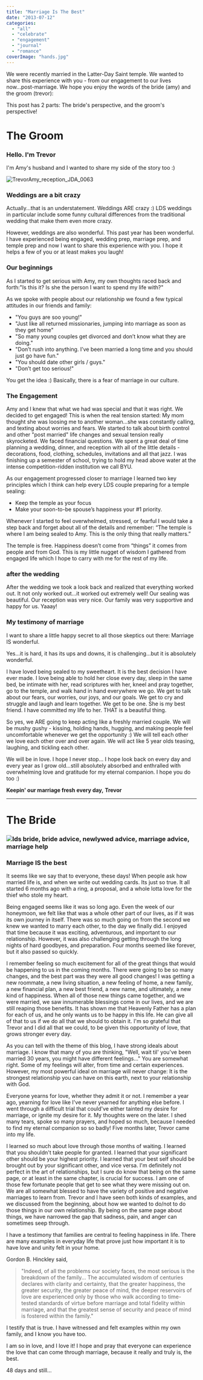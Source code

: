 ```yaml
---
title: "Marriage Is The Best"
date: "2013-07-12"
categories: 
  - "all"
  - "celebrate"
  - "engagement"
  - "journal"
  - "romance"
coverImage: "hands.jpg"
---
```


We were recently married in the Latter-Day Saint temple. We wanted to share this experience with you - from our engagement to our lives now...post-marriage. We hope you enjoy the words of the bride (amy) and the groom (trevor):

This post has 2 parts: The bride's perspective, and the groom's perspective!

# The Groom

### Hello. I'm Trevor

I'm Amy's husband and I wanted to share my side of the story too :)

![TrevorAmy_reception_JDA_0063](/images/TrevorAmy_reception_JDA_0063.jpg)

### Weddings are a bit crazy

Actually...that is an understatement. Weddings ARE crazy :) LDS weddings in particular include some funny cultural differences from the traditional wedding that make them even more crazy.

However, weddings are also wonderful. This past year has been wonderful. I have experienced being engaged, wedding prep, marriage prep, and temple prep and now I want to share this experience with you. I hope it helps a few of you or at least makes you laugh!

### Our beginnings

As I started to get serious with Amy, my own thoughts raced back and forth:"Is this it? Is she the person I want to spend my life with?"

As we spoke with people about our relationship we found a few typical attitudes in our friends and family:

- "You guys are soo young!"
- "Just like all returned missionaries, jumping into marriage as soon as they get home"
- "So many young couples get divorced and don’t know what they are doing."
- "Don’t rush into anything. I’ve been married a long time and you should just go have fun."
- "You should date other girls / guys."
- "Don’t get too serious!"

You get the idea :) Basically, there is a fear of marriage in our culture.

### The Engagement

Amy and I knew that what we had was special and that it was right. We decided to get engaged! This is when the real tension started: My mom thought she was loosing me to another woman...she was constantly calling, and texting about worries and fears. We started to talk about birth control and other "post married" life changes and sexual tension really skyrocketed. We faced financial questions. We spent a great deal of time planning a wedding, dinner, and reception with all of the little details - decorations, food, clothing, schedules, invitations and all that jazz. I was finishing up a semester of school, trying to hold my head above water at the intense competition-ridden institution we call BYU.

As our engagement progressed closer to marriage I learned two key principles which I think can help every LDS couple preparing for a temple sealing:

- Keep the temple as your focus
- Make your soon-to-be spouse’s happiness your #1 priority.

Whenever I started to feel overwhelmed, stressed, or fearful I would take a step back and forget about all of the details and remember: “The temple is where I am being sealed to Amy. This is the only thing that really matters.”

The temple is free. Happiness doesn’t come from “things” it comes from people and from God. This is my little nugget of wisdom I gathered from engaged life which I hope to carry with me for the rest of my life.

### after the wedding

After the wedding we took a look back and realized that everything worked out. It not only worked out...it worked out extremely well! Our sealing was beautiful. Our reception was very nice. Our family was very supportive and happy for us. Yaaay!

### My testimony of marriage

I want to share a little happy secret to all those skeptics out there: Marriage IS wonderful.

Yes...it is hard, it has its ups and downs, it is challenging...but it is absolutely wonderful.

I have loved being sealed to my sweetheart. It is the best decision I have ever made. I love being able to hold her close every day, sleep in the same bed, be intimate with her, read scriptures with her, kneel and pray together, go to the temple, and walk hand in hand everywhere we go. We get to talk about our fears, our worries, our joys, and our goals. We get to cry and struggle and laugh and learn together. We get to be one. She is my best friend. I have committed my life to her. THAT is a beautiful thing.

So yes, we ARE going to keep acting like a freshly married couple. We will be mushy gushy - kissing, holding hands, hugging, and making people feel uncomfortable whenever we get the opportunity :) We will tell each other we love each other over and over again. We will act like 5 year olds teasing, laughing, and tickling each other.

We will be in love. I hope I never stop... I hope look back on every day and every year as I grow old...still absolutely absorbed and enthralled with overwhelming love and gratitude for my eternal companion. I hope you do too :)

**Keepin' our marriage fresh every day,** **Trevor**

* * *

# The Bride

### ![lds bride, bride advice, newlywed advice, marriage advice, marriage help](/images/TrevorAmy_reception_JDA_0078-Copy.jpg)

### Marriage IS the best

It seems like we say that to everyone, these days! When people ask how married life is, and when we write out wedding cards. Its just so true. It all started 6 months ago with a ring, a proposal, and a whole lotta love for the thief who stole my heart.

Being engaged seems like it was so long ago. Even the week of our honeymoon, we felt like that was a whole other part of our lives, as if it was its own journey in itself. There was so much going on from the second we knew we wanted to marry each other, to the day we finally did. I enjoyed that time because it was exciting, adventurous, and important to our relationship. However, it was also challenging getting through the long nights of hard goodbyes, and preparation. Four months seemed like forever, but it also passed so quickly.

I remember feeling so much excitement for all of the great things that would be happening to us in the coming months. There were going to be so many changes, and the best part was they were all good changes! I was getting a new roommate, a new living situation, a new feeling of home, a new family, a new financial plan, a new best friend, a new name, and ultimately, a new kind of happiness. When all of those new things came together, and we were married, we saw innumerable blessings come in our lives, and we are still reaping those benefits. It has shown me that Heavenly Father has a plan for each of us, and he only wants us to be happy in this life. He can give all of that to us if we do all that we should to obtain it. I'm so grateful that Trevor and I did all that we could, to be given this opportunity of love, that grows stronger every day.

As you can tell with the theme of this blog, I have strong ideals about marriage. I know that many of you are thinking, "Well, wait til' you've been married 30 years, you might have different feelings..." You are somewhat right. Some of my feelings will alter, from time and certain experiences. However, my most powerful ideal on marriage will never change: It is the strongest relationship you can have on this earth, next to your relationship with God.

Everyone yearns for love, whether they admit it or not. I remember a year ago, yearning for love like I've never yearned for anything else before. I went through a difficult trial that could've either tainted my desire for marriage, or ignite my desire for it. My thoughts were on the later. I shed many tears, spoke so many prayers, and hoped so much, because I needed to find my eternal companion so so badly! Five months later, Trevor came into my life.

I learned so much about love through those months of waiting. I learned that you shouldn't take people for granted. I learned that your significant other should be your highest priority. I learned that your best self should be brought out by your significant other, and vice versa. I'm definitely not perfect in the art of relationships, but I sure do know that being on the same page, or at least in the same chapter, is crucial for success. I am one of those few fortunate people that get to see what they were missing out on. We are all somewhat blessed to have the variety of positive and negative marriages to learn from. Trevor and I have seen both kinds of examples, and we discussed from the beginning, about how we wanted to do/not to do those things in our own relationship. By being on the same page about things, we have narrowed the gap that sadness, pain, and anger can sometimes seep through.

I have a testimony that families are central to feeling happiness in life. There are many examples in everyday life that prove just how important it is to have love and unity felt in your home.

Gordon B. Hinckley said,

> "Indeed, of all the problems our society faces, the most serious is the breakdown of the family... The accumulated wisdom of centuries declares with clarity and certainty, that the greater happiness, the greater security, the greater peace of mind, the deeper reservoirs of love are experienced only by those who walk according to time-tested standards of virtue before marriage and total fidelity within marriage, and that the greatest sense of security and peace of mind is fostered within the family."

I testify that is true. I have witnessed and felt examples within my own family, and I know you have too.

I am so in love, and I love it! I hope and pray that everyone can experience the love that can come through marriage, because it really and truly is, the best.

48 days and still...
